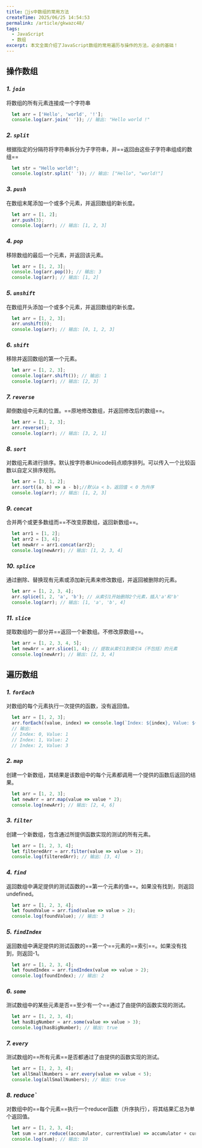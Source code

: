 ```yaml
---
title: 🐳js中数组的常用方法
createTime: 2025/06/25 14:54:53
permalink: /article/gkwazc48/
tags:
  - JavaScript
  - 数组
excerpt: 本文全面介绍了JavaScript数组的常用遍历与操作的方法，必会的基础！
---
```

## 操作数组
### **_1. `join`_** 
将数组的所有元素连接成一个字符串
```js
  let arr = ['Hello', 'world', '!'];
  console.log(arr.join(' ')); // 输出: "Hello world !"
```

### **_2. `split`_** 
根据指定的分隔符将字符串拆分为子字符串，并==返回由这些子字符串组成的数组==
```js
  let str = "Hello world!";
  console.log(str.split(' ')); // 输出: ["Hello", "world!"]
```

### **_3. `push`_** 
在数组末尾添加一个或多个元素，并返回数组的新长度。
```js
  let arr = [1, 2];
  arr.push(3);
  console.log(arr); // 输出: [1, 2, 3]
```
### **_4. `pop`_**
移除数组的最后一个元素，并返回该元素。
```js
  let arr = [1, 2, 3];
  console.log(arr.pop()); // 输出: 3
  console.log(arr); // 输出: [1, 2]
```

### **_5. `unshift`_**
在数组开头添加一个或多个元素，并返回数组的新长度。
```js
  let arr = [1, 2, 3];
  arr.unshift(0);
  console.log(arr); // 输出: [0, 1, 2, 3]
```

### **_6. `shift`_**
移除并返回数组的第一个元素。
```js
  let arr = [1, 2, 3];
  console.log(arr.shift()); // 输出: 1
  console.log(arr); // 输出: [2, 3]
```

### **_7. `reverse`_**
颠倒数组中元素的位置。==原地修改数组，并返回修改后的数组==。
```js
  let arr = [1, 2, 3];
  arr.reverse();
  console.log(arr); // 输出: [3, 2, 1]
```

### **_8. `sort`_**
对数组元素进行排序。默认按字符串Unicode码点顺序排列。可以传入一个比较函数以自定义排序规则。
```js
  let arr = [3, 1, 2];
  arr.sort((a, b) => a - b);//默认a < b，返回值 < 0 为升序
  console.log(arr); // 输出: [1, 2, 3]
```

### **_9. `concat`_**
合并两个或更多数组而==不改变原数组，返回新数组==。
```js
  let arr1 = [1, 2];
  let arr2 = [3, 4];
  let newArr = arr1.concat(arr2);
  console.log(newArr); // 输出: [1, 2, 3, 4]
```

### **_10. `splice`_**
通过删除、替换现有元素或添加新元素来修改数组，并返回被删除的元素。
```js
  let arr = [1, 2, 3, 4];
  arr.splice(1, 2, 'a', 'b'); // 从索引1开始删除2个元素，插入'a'和'b'
  console.log(arr); // 输出: [1, 'a', 'b', 4]
```

### **_11. `slice`_**
提取数组的一部分并==返回一个新数组。不修改原数组==。
```js
  let arr = [1, 2, 3, 4, 5];
  let newArr = arr.slice(1, 4); // 提取从索引1到索引4（不包括）的元素
  console.log(newArr); // 输出: [2, 3, 4]
```

## 遍历数组
### **_1. `forEach`_**
对数组的每个元素执行一次提供的函数，没有返回值。
```js
  let arr = [1, 2, 3];
  arr.forEach((value, index) => console.log(`Index: ${index}, Value: ${value}`));
  // 输出:
  // Index: 0, Value: 1
  // Index: 1, Value: 2
  // Index: 2, Value: 3
```
### **_2. `map`_**
创建一个新数组，其结果是该数组中的每个元素都调用一个提供的函数后返回的结果。
```js  
  let arr = [1, 2, 3];
  let newArr = arr.map(value => value * 2);
  console.log(newArr); // 输出: [2, 4, 6]
```

### **_3. `filter`_**
创建一个新数组，包含通过所提供函数实现的测试的所有元素。
```js
  let arr = [1, 2, 3, 4];
  let filteredArr = arr.filter(value => value > 2);
  console.log(filteredArr); // 输出: [3, 4]
```

### **_4. `find`_**
返回数组中满足提供的测试函数的==第一个元素的值==。如果没有找到，则返回undefined。
```js
  let arr = [1, 2, 3, 4];
  let foundValue = arr.find(value => value > 2);
  console.log(foundValue); // 输出: 3
```

### **_5. `findIndex`_**
返回数组中满足提供的测试函数的==第一个==元素的==索引==。如果没有找到，则返回-1。
```js
  let arr = [1, 2, 3, 4];
  let foundIndex = arr.findIndex(value => value > 2);
  console.log(foundIndex); // 输出: 2
```

### **_6. `some`_**
测试数组中的某些元素是否==至少有一个==通过了由提供的函数实现的测试。
```js
  let arr = [1, 2, 3, 4];
  let hasBigNumber = arr.some(value => value > 3);
  console.log(hasBigNumber); // 输出: true
```

### **_7. `every`_**
测试数组的==所有元素==是否都通过了由提供的函数实现的测试。
```js
  let arr = [1, 2, 3, 4];
  let allSmallNumbers = arr.every(value => value < 5);
  console.log(allSmallNumbers); // 输出: true
```

### **_8. reduce`_**
对数组中的==每个元素==执行一个reducer函数（升序执行），将其结果汇总为单个返回值。
```js
  let arr = [1, 2, 3, 4];
  let sum = arr.reduce((accumulator, currentValue) => accumulator + currentValue, 0);
  console.log(sum); // 输出: 10
```

